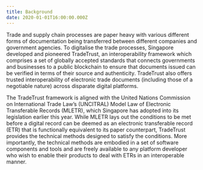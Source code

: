 ```yaml
---
title: Background
date: 2020-01-01T16:00:00.000Z
---
```


Trade and supply chain processes are paper heavy with various different forms of documentation being transferred between different companies and government agencies. To digitalise the trade processes, Singapore developed and pioneered TradeTrust, an interoperability framework which comprises a set of globally accepted standards that connects governments and businesses to a public blockchain to ensure that documents issued can be verified in terms of their source and authenticity. TradeTrust also offers trusted interoperability of electronic trade documents (including those of a negotiable nature) across disparate digital platforms.

The TradeTrust framework is aligned with the United Nations Commission on International Trade Law’s (UNCITRAL) Model Law of Electronic Transferable Records (MLETR), which Singapore has adopted into its legislation earlier this year. While MLETR lays out the conditions to be met before a digital record can be deemed as an electronic transferable record (ETR) that is functionally equivalent to its paper counterpart, TradeTrust provides the technical methods designed to satisfy the conditions. More importantly, the technical methods are embodied in a set of software components and tools and are freely available to any platform developer who wish to enable their products to deal with ETRs in an interoperable manner.

